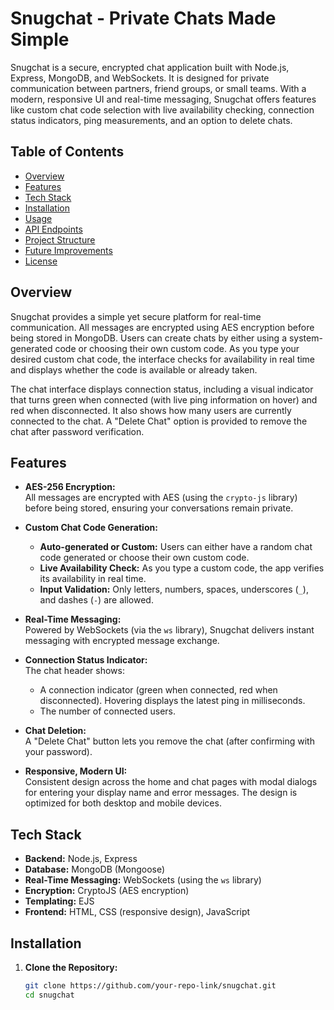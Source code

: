 # Snugchat - Private Chats Made Simple

Snugchat is a secure, encrypted chat application built with Node.js, Express, MongoDB, and WebSockets. It is designed for private communication between partners, friend groups, or small teams. With a modern, responsive UI and real-time messaging, Snugchat offers features like custom chat code selection with live availability checking, connection status indicators, ping measurements, and an option to delete chats.

## Table of Contents

- [Overview](#overview)
- [Features](#features)
- [Tech Stack](#tech-stack)
- [Installation](#installation)
- [Usage](#usage)
- [API Endpoints](#api-endpoints)
- [Project Structure](#project-structure)
- [Future Improvements](#future-improvements)
- [License](#license)

## Overview

Snugchat provides a simple yet secure platform for real-time communication. All messages are encrypted using AES encryption before being stored in MongoDB. Users can create chats by either using a system-generated code or choosing their own custom code. As you type your desired custom chat code, the interface checks for availability in real time and displays whether the code is available or already taken. 

The chat interface displays connection status, including a visual indicator that turns green when connected (with live ping information on hover) and red when disconnected. It also shows how many users are currently connected to the chat. A "Delete Chat" option is provided to remove the chat after password verification.

## Features

- **AES-256 Encryption:**  
  All messages are encrypted with AES (using the `crypto-js` library) before being stored, ensuring your conversations remain private.

- **Custom Chat Code Generation:**  
  - **Auto-generated or Custom:** Users can either have a random chat code generated or choose their own custom code.
  - **Live Availability Check:** As you type a custom code, the app verifies its availability in real time.
  - **Input Validation:** Only letters, numbers, spaces, underscores (`_`), and dashes (`-`) are allowed.

- **Real-Time Messaging:**  
  Powered by WebSockets (via the `ws` library), Snugchat delivers instant messaging with encrypted message exchange.

- **Connection Status Indicator:**  
  The chat header shows:
  - A connection indicator (green when connected, red when disconnected). Hovering displays the latest ping in milliseconds.
  - The number of connected users.

- **Chat Deletion:**  
  A "Delete Chat" button lets you remove the chat (after confirming with your password).

- **Responsive, Modern UI:**  
  Consistent design across the home and chat pages with modal dialogs for entering your display name and error messages. The design is optimized for both desktop and mobile devices.

## Tech Stack

- **Backend:** Node.js, Express
- **Database:** MongoDB (Mongoose)
- **Real-Time Messaging:** WebSockets (using the `ws` library)
- **Encryption:** CryptoJS (AES encryption)
- **Templating:** EJS
- **Frontend:** HTML, CSS (responsive design), JavaScript

## Installation

1. **Clone the Repository:**

   ```bash
   git clone https://github.com/your-repo-link/snugchat.git
   cd snugchat
